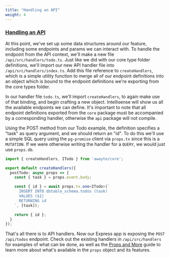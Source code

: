 ```yaml
---
title: "Handling an API"
weight: 4
---
```


### [Handling an API](#handling-an-api)

At this point, we've set up some data structures around our feature, including some endpoints and params we can interact with. To handle the endpoint from the API context, we'll make a new file `/api/src/handlers/todo.ts`. Just like we did with our core type folder definitions, we'll import our new API handler file into `/api/src/handlers/index.ts`. Add this file reference to `createHandlers`, which is a simple utility function to merge all of our endpoint definitions into an object which is bound to the endpoint definitions we're exporting from the core types folder.

In our handler file `todo.ts`, we'll import `createHandlers`, to again make use of that binding, and begin crafting a new object. Intellisense will show us all the available endpoints we can define. It's important to note that all endpoint definitions exported from the `core` package must be accompanied by a corresponding handler, otherwise the `api` package will not compile.

Using the POST method from our Todo example, the definition specifies a "task" as query argument, and we should return an "id". To do this we'll use a simple SQL query using the `pg-promise` client via `props.tx` since this is a `MUTATION`. If we were otherwise writing the handler for a `QUERY`, we would just use `props.db`.

```typescript
import { createHandlers, ITodo } from 'awayto/core';

export default createHandlers({
  postTodo: async props => {
    const { task } = props.event.body;

    const { id } = await props.tx.one<ITodo>(`
      INSERT INTO dbtable_schema.todos (task)
      VALUES ($1)
      RETURNING id
    `, [task]);

    return { id };
  }
});
```

That's all there is to API handlers. Now our Express app is exposing the `POST /api/todos` endpoint. Check out the existing handlers in `/api/src/handlers` for examples of what can be done, as well as the [Props and More](#props-and-more) guide to learn more about what's available in the `props` object and its features.
